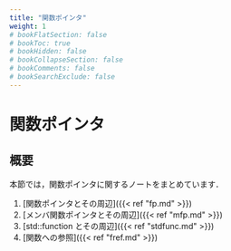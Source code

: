 ```yaml
---
title: "関数ポインタ"
weight: 1
# bookFlatSection: false
# bookToc: true
# bookHidden: false
# bookCollapseSection: false
# bookComments: false
# bookSearchExclude: false
---
```


# 関数ポインタ

## 概要

本節では，関数ポインタに関するノートをまとめています．

1. [関数ポインタとその周辺]({{< ref "fp.md" >}})
2. [メンバ関数ポインタとその周辺]({{< ref "mfp.md" >}})
3. [std::function とその周辺]({{< ref "stdfunc.md" >}})
4. [関数への参照]({{< ref "fref.md" >}})
